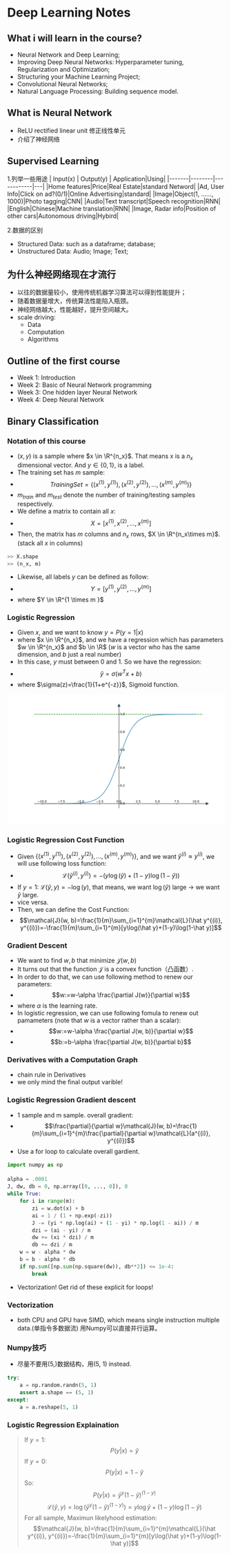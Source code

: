 # Deep Learning Notes

## What i will learn in the course?
- Neural Network and Deep Learning; 
- Improving Deep Neural Networks: Hyperparameter tuning, Regularization and Optimization; 
- Structuring your Machine Learning Project; 
- Convolutional Neural Networks; 
- Natural Language Processing: Building sequence model.

## What is Neural Network
- ReLU rectified linear unit 修正线性单元
- 介绍了神经网络
  
## Supervised Learning
1.列举一些用途
| Input(x) | Output(y) | Application|Using|
|-------|--------|------------|---|
|Home features|Price|Real Estate|standard Netword|
|Ad, User Info|Click on ad?(0/1)|Online Advertising|standard|
|Image|Object(1, ......, 1000)|Photo tagging|CNN|
|Audio|Text transcript|Speech recognition|RNN|
|English|Chinese|Machine translation|RNN|
|Image, Radar info|Position of other cars|Autonomous driving|Hybird|

2.数据的区别
- Structured Data: such as a dataframe; database;
- Unstructured Data: Audio; Image; Text;
  
## 为什么神经网络现在才流行
- 以往的数据量较小，使用传统机器学习算法可以得到性能提升；
- 随着数据量增大，传统算法性能陷入瓶颈。
- 神经网络越大，性能越好，提升空间越大。
- scale driving:
  - Data
  - Computation
  - Algorithms

## Outline of the first course
- Week 1: Introduction
- Week 2: Basic of Neural Network programming
- Week 3: One hidden layer Neural Network
- Week 4: Deep Neural Network

## Binary Classification
### Notation of this course
- $(x, y)$ is a sample where $x \in \R^{n_x}$. That means x is a $n_x$ dimensional vector. And $y \in \lbrace {0, 1} \rbrace$, is a label.
- The training set has $m$ sample: 
- $$ Training Set=\lbrace (x^{(1)}, y^{(1)}), (x^{(2)}, y^{(2)}), ..., (x^{(m)}, y^{(m)})\rbrace $$
- $m_{train}$ and $m_{test}$ denote the number of training/testing samples respectively.
- We define a matrix to contain all $x$:
- $$X=[x^{(1)}, x^{(2)}, ..., x^{(m)}]$$
- Then, the matrix has $m$ columns and $n_x$ rows, $X \in \R^{n_x\times m}$. (stack all $x$ in columns)
```python
>> X.shape
>> (n_x, m)
```
- Likewise, all labels $y$ can be defined as follow:
- $$Y=[y^{(1)}, y^{(2)}, ..., y^{(m)}]$$
- where $Y \in \R^{1 \times m }$

### Logistic Regression
- Given $x$, and we want to know $y=P(y=1|x)$
- where $x \in \R^{n_x}$, and we have a regression which has parameters $w \in \R^{n_x}$ and $b \in \R$ ($w$ is a vector who has the same dimension, and $b$ just a real number)
- In this case, $y$ must between 0 and 1. So we have the regression:
- $$\hat y = \sigma(w^Tx+b)$$
- where $\sigma(z)=\frac{1}{1+e^{-z}}$, Sigmoid function.

![svg](source\sigmoid_funtion.svg)

### Logistic Regression Cost Function
- Given $\lbrace (x^{(1)}, y^{(1)}), (x^{(2)}, y^{(2)}), ..., (x^{(m)}, y^{(m)}) \rbrace$, and we want $\hat y^{(i)}\approx y^{(i)}$, we will use following loss function:
- $$\mathcal{L}(\hat y^{(i)}, y^{(i)}) = -(y\log(\hat y)+(1-y)\log(1-\hat y))$$
- If $y=1$: $\mathcal{L}(\hat y, y)=-\log(y)$, that means, we want $\log(\hat y)$ large $\rightarrow$ we want $\hat y$ large.
- vice versa.
- Then, we can define the Cost Function:
- $$\mathcal{J}(w, b)=\frac{1}{m}\sum_{i=1}^{m}\mathcal{L}(\hat y^{(i)}, y^{(i)})=-\frac{1}{m}\sum_{i=1}^{m}[y\log(\hat y)+(1-y)\log(1-\hat y)]$$

### Gradient Descent
- We want to find $w, b$ that minimize $\mathcal{J}(w, b)$
- It turns out that the function $\mathcal{J}$ is a convex function（凸函数）.
- In order to do that, we can use following method to renew our parameters:
- $$w:=w-\alpha \frac{\partial J(w)}{\partial w}$$
- where $\alpha$ is the learning rate.
- In logistic regression, we can use following fomula to renew out pamameters (note that $w$ is a vector rather than a scalar):
- $$w:=w-\alpha \frac{\partial J(w, b)}{\partial w}$$
- $$b:=b-\alpha \frac{\partial J(w, b)}{\partial b}$$

### Derivatives with a Computation Graph
- chain rule in Derivatives
- we only mind the final output varible!

### Logistic Regression Gradient descent
- 1 sample and m sample. overall gradient:
- $$\frac{\partial}{\partial w}\mathcal{J}(w, b)=\frac{1}{m}\sum_{i=1}^{m}\frac{\partial}{\partial w}\mathcal{L}(a^{(i)}, y^{(i)})$$
- Use a for loop to calculate overall gardient.
```python
import numpy as np

alpha = .0001
J, dw, db = 0, np.array([0, ..., 0]), 0
while True:
    for i in range(m):
        zi = w.dot(x) + b
        ai = 1 / (1 + np.exp(-zi))
        J -= (yi * np.log(ai) + (1 - yi) * np.log(1 - ai)) / m
        dzi = (ai - yi) / m
        dw += (xi * dzi) / m
        db += dzi / m
    w = w - alpha * dw
    b = b - alpha * db
    if np.sum([np.sum(np.square(dw)), db**2]) <= 1e-4:
        break

```
- Vectorization! Get rid of these explicit for loops!

### Vectorization
- both CPU and GPU have SIMD, which means single instruction multiple data.(单指令多数据流) 用Numpy可以直接并行运算。

### Numpy技巧
- 尽量不要用(5,)数据结构，用(5, 1) instead.
```python
try:
    a = np.random.randn(5, 1)
    assert a.shape == (5, 1)
except:
    a = a.reshape(5, 1)
```
### Logistic Regression Explaination
> If $y=1$:
> $$P(y|x)=\hat y$$
> If $y=0$:
> $$P(y|x)=1-\hat y$$
> So:
> $$P(y|x)=\hat y^y(1-\hat y)^{(1-y)}$$
> $$\mathcal{L}(\hat y, y)=\log(\hat y^y(1-\hat y)^{(1-y)})=y\log \hat y + (1-y)\log(1-\hat y)$$
> For all sample, Maximun likelyhood estimation:
> $$\mathcal{J}(w, b)=\frac{1}{m}\sum_{i=1}^{m}\mathcal{L}(\hat y^{(i)}, y^{(i)})=-\frac{1}{m}\sum_{i=1}^{m}[y\log(\hat y)+(1-y)\log(1-\hat y)]$$

